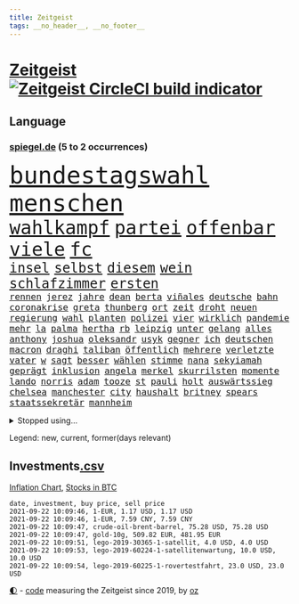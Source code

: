```yaml
---
title: Zeitgeist
tags: __no_header__, __no_footer__
---
```


# [Zeitgeist](https://oliz.io/zeitgeist/) [![Zeitgeist CircleCI build indicator](https://circleci.com/gh/ooz/zeitgeist.svg?style=shield)](https://circleci.com/gh/ooz/zeitgeist)

## Language

<h3><a href="https://www.spiegel.de" target="_blank">spiegel.de</a> (5 to 2 occurrences)</h3>
<p style="font-family:monospace">
<span style="font-size:32pt"><a href="news_links.html#bundestagswahl" class="current">bundestagswahl</a></span>
<span style="font-size:32pt"><a href="news_links.html#menschen" class="current">menschen</a></span>
<br>
<span style="font-size:25pt"><a href="news_links.html#wahlkampf" class="current">wahlkampf</a></span>
<span style="font-size:25pt"><a href="news_links.html#partei" class="current">partei</a></span>
<span style="font-size:25pt"><a href="news_links.html#offenbar" class="current">offenbar</a></span>
<span style="font-size:25pt"><a href="news_links.html#viele" class="current">viele</a></span>
<span style="font-size:25pt"><a href="news_links.html#fc" class="current">fc</a></span>
<br>
<span style="font-size:18pt"><a href="news_links.html#insel" class="current">insel</a></span>
<span style="font-size:18pt"><a href="news_links.html#selbst" class="current">selbst</a></span>
<span style="font-size:18pt"><a href="news_links.html#diesem" class="current">diesem</a></span>
<span style="font-size:18pt"><a href="news_links.html#wein" class="current">wein</a></span>
<span style="font-size:18pt"><a href="news_links.html#schlafzimmer" class="new">schlafzimmer</a></span>
<span style="font-size:18pt"><a href="news_links.html#ersten" class="current">ersten</a></span>
<br>
<span style="font-size:12pt"><a href="news_links.html#rennen" class="current">rennen</a></span>
<span style="font-size:12pt"><a href="news_links.html#jerez" class="new">jerez</a></span>
<span style="font-size:12pt"><a href="news_links.html#jahre" class="current">jahre</a></span>
<span style="font-size:12pt"><a href="news_links.html#dean" class="new">dean</a></span>
<span style="font-size:12pt"><a href="news_links.html#berta" class="new">berta</a></span>
<span style="font-size:12pt"><a href="news_links.html#viñales" class="new">viñales</a></span>
<span style="font-size:12pt"><a href="news_links.html#deutsche" class="current">deutsche</a></span>
<span style="font-size:12pt"><a href="news_links.html#bahn" class="current">bahn</a></span>
<span style="font-size:12pt"><a href="news_links.html#coronakrise" class="current">coronakrise</a></span>
<span style="font-size:12pt"><a href="news_links.html#greta" class="current">greta</a></span>
<span style="font-size:12pt"><a href="news_links.html#thunberg" class="current">thunberg</a></span>
<span style="font-size:12pt"><a href="news_links.html#ort" class="current">ort</a></span>
<span style="font-size:12pt"><a href="news_links.html#zeit" class="current">zeit</a></span>
<span style="font-size:12pt"><a href="news_links.html#droht" class="current">droht</a></span>
<span style="font-size:12pt"><a href="news_links.html#neuen" class="current">neuen</a></span>
<span style="font-size:12pt"><a href="news_links.html#regierung" class="current">regierung</a></span>
<span style="font-size:12pt"><a href="news_links.html#wahl" class="current">wahl</a></span>
<span style="font-size:12pt"><a href="news_links.html#planten" class="current">planten</a></span>
<span style="font-size:12pt"><a href="news_links.html#polizei" class="current">polizei</a></span>
<span style="font-size:12pt"><a href="news_links.html#vier" class="current">vier</a></span>
<span style="font-size:12pt"><a href="news_links.html#wirklich" class="current">wirklich</a></span>
<span style="font-size:12pt"><a href="news_links.html#pandemie" class="current">pandemie</a></span>
<span style="font-size:12pt"><a href="news_links.html#mehr" class="current">mehr</a></span>
<span style="font-size:12pt"><a href="news_links.html#la" class="current">la</a></span>
<span style="font-size:12pt"><a href="news_links.html#palma" class="current">palma</a></span>
<span style="font-size:12pt"><a href="news_links.html#hertha" class="current">hertha</a></span>
<span style="font-size:12pt"><a href="news_links.html#rb" class="current">rb</a></span>
<span style="font-size:12pt"><a href="news_links.html#leipzig" class="current">leipzig</a></span>
<span style="font-size:12pt"><a href="news_links.html#unter" class="current">unter</a></span>
<span style="font-size:12pt"><a href="news_links.html#gelang" class="current">gelang</a></span>
<span style="font-size:12pt"><a href="news_links.html#alles" class="current">alles</a></span>
<span style="font-size:12pt"><a href="news_links.html#anthony" class="current">anthony</a></span>
<span style="font-size:12pt"><a href="news_links.html#joshua" class="current">joshua</a></span>
<span style="font-size:12pt"><a href="news_links.html#oleksandr" class="new">oleksandr</a></span>
<span style="font-size:12pt"><a href="news_links.html#usyk" class="new">usyk</a></span>
<span style="font-size:12pt"><a href="news_links.html#gegner" class="current">gegner</a></span>
<span style="font-size:12pt"><a href="news_links.html#ich" class="current">ich</a></span>
<span style="font-size:12pt"><a href="news_links.html#deutschen" class="current">deutschen</a></span>
<span style="font-size:12pt"><a href="news_links.html#macron" class="current">macron</a></span>
<span style="font-size:12pt"><a href="news_links.html#draghi" class="current">draghi</a></span>
<span style="font-size:12pt"><a href="news_links.html#taliban" class="current">taliban</a></span>
<span style="font-size:12pt"><a href="news_links.html#öffentlich" class="current">öffentlich</a></span>
<span style="font-size:12pt"><a href="news_links.html#mehrere" class="current">mehrere</a></span>
<span style="font-size:12pt"><a href="news_links.html#verletzte" class="current">verletzte</a></span>
<span style="font-size:12pt"><a href="news_links.html#vater" class="current">vater</a></span>
<span style="font-size:12pt"><a href="news_links.html#w" class="current">w</a></span>
<span style="font-size:12pt"><a href="news_links.html#sagt" class="current">sagt</a></span>
<span style="font-size:12pt"><a href="news_links.html#besser" class="current">besser</a></span>
<span style="font-size:12pt"><a href="news_links.html#wählen" class="current">wählen</a></span>
<span style="font-size:12pt"><a href="news_links.html#stimme" class="current">stimme</a></span>
<span style="font-size:12pt"><a href="news_links.html#nana" class="new">nana</a></span>
<span style="font-size:12pt"><a href="news_links.html#sekyiamah" class="new">sekyiamah</a></span>
<span style="font-size:12pt"><a href="news_links.html#geprägt" class="current">geprägt</a></span>
<span style="font-size:12pt"><a href="news_links.html#inklusion" class="new">inklusion</a></span>
<span style="font-size:12pt"><a href="news_links.html#angela" class="current">angela</a></span>
<span style="font-size:12pt"><a href="news_links.html#merkel" class="current">merkel</a></span>
<span style="font-size:12pt"><a href="news_links.html#skurrilsten" class="new">skurrilsten</a></span>
<span style="font-size:12pt"><a href="news_links.html#momente" class="current">momente</a></span>
<span style="font-size:12pt"><a href="news_links.html#lando" class="current">lando</a></span>
<span style="font-size:12pt"><a href="news_links.html#norris" class="current">norris</a></span>
<span style="font-size:12pt"><a href="news_links.html#adam" class="new">adam</a></span>
<span style="font-size:12pt"><a href="news_links.html#tooze" class="new">tooze</a></span>
<span style="font-size:12pt"><a href="news_links.html#st" class="current">st</a></span>
<span style="font-size:12pt"><a href="news_links.html#pauli" class="current">pauli</a></span>
<span style="font-size:12pt"><a href="news_links.html#holt" class="current">holt</a></span>
<span style="font-size:12pt"><a href="news_links.html#auswärtssieg" class="new">auswärtssieg</a></span>
<span style="font-size:12pt"><a href="news_links.html#chelsea" class="current">chelsea</a></span>
<span style="font-size:12pt"><a href="news_links.html#manchester" class="current">manchester</a></span>
<span style="font-size:12pt"><a href="news_links.html#city" class="current">city</a></span>
<span style="font-size:12pt"><a href="news_links.html#haushalt" class="current">haushalt</a></span>
<span style="font-size:12pt"><a href="news_links.html#britney" class="current">britney</a></span>
<span style="font-size:12pt"><a href="news_links.html#spears" class="current">spears</a></span>
<span style="font-size:12pt"><a href="news_links.html#staatssekretär" class="current">staatssekretär</a></span>
<span style="font-size:12pt"><a href="news_links.html#mannheim" class="current">mannheim</a></span>
</p>
<details>
<summary>Stopped using...</summary>
<p class="former" style="font-size:12pt">
geboten(339) coronazahlen(338) suchte(338) vorstand(338) 5(337) altmaier(337) einwohner(337) giftanschlag(337) horst(337) lockdowns(337) schlimm(337) tipps(337) turin(337) ankündigung(336) behandlung(336) bestimmte(336) bundesland(336) bücher(336) elisabeth(336) investieren(336) jüdische(336) lukas(336) nazis(336) plus(336) stecken(336) unabhängige(336) überwachung(336) bayerns(335) bitte(335) einzelne(335) eustaaten(335) fabrik(335) froh(335) hinaus(335) ifoindex(335) inter(335) kassiert(335) ludwig(335) schweigt(335) toni(335) ungewöhnlicher(335) welchem(335) 22(334) 98(334) einzelnen(334) krankenhäusern(334) legendären(334) meldete(334) nancy(334) vergewaltigt(334) verschwinden(334) geholfen(333) geschichten(333) gutachten(333) handeln(333) jury(333) mancherorts(333) strafmaßnahmen(333) strand(333) zeitweise(333) 2500(332) arbeitete(332) billionen(332) erkennt(332) erneuter(332) gehackt(332) großeinsatz(332) künstlerin(332) muster(332) portugal(332) rettungsschiff(332) reul(332) sänger(332) unbekannten(332) angeblichen(331) aufnahmen(331) falls(331) gastgeber(331) haustiere(331) komisch(331) mangelt(331) minderheit(331) organisationen(331) passanten(331) rekordmeister(331) unmut(331) untersuchungsausschuss(331) 180(330) akt(330) augenzeugen(330) ber(330) beschleunigen(330) brachen(330) breit(330) größtes(330) lebte(330) sonne(330) spieltag(330) teheran(330) verfilmt(330) verschiedene(330) verstärken(330) vielerorts(330) zustimmung(330) zuversicht(330) äußern(330) abends(329) bekannte(329) bewährungsstrafe(329) deutlicher(329) eingesetzt(329) flieht(329) geschaffen(329) gesprengt(329) gewaltsam(329) karriereberaterin(329) kritische(329) lukaschenkos(329) mitarbeitern(329) niederlagen(329) spekuliert(329) ungewiss(329) verteilung(329) zucker(329) ärzten(329) 2024(328) alex(328) angespannt(328) bekämpft(328) bremer(328) desaster(328) ehren(328) eingestuft(328) entwurf(328) erziehung(328) flüchtlingscamp(328) freiburg(328) gefördert(328) grande(328) grundlage(328) kündigen(328) meinem(328) pannen(328) restaurants(328) schwieg(328) stoßen(328) umso(328) unterlag(328) 2023(327) aktuell(327) andré(327) durcheinander(327) erteilt(327) gefährlicher(327) phil(327) richtet(327) roboter(327) seltener(327) terrormiliz(327) 13jähriger(326) coronaerkrankung(326) innenministerium(326) irgendwann(326) kimmich(326) kurve(326) lagern(326) notruf(326) teslachef(326) verdiente(326) behandeln(325) forderte(325) geheimnis(325) islamistischen(325) konflikte(325) kronprinz(325) langfristig(325) miteinander(325) schwersten(325) steigender(325) stück(325) bedeutung(324) dosen(324) erfuhr(324) ertragen(324) rafael(324) tausenden(324) verzweiflung(324) via(324) amtszeit(323) behaupten(323) nadal(323) vorjahr(323) weite(323) 3(322) amtsgericht(322) automobilgeschichte(322) begeisterten(322) design(322) genehmigung(322) irren(322) juni(322) massiven(322) mauer(322) opfers(322) power(322) schlappe(322) starker(322) verschwanden(322) verspielt(322) weitergegeben(322) 55(321) alarmiert(321) besserung(321) fortgesetzt(321) gering(321) kontakte(321) mitgeteilt(321) petra(321) sportlerinnen(321) zweites(321) aufklären(320) berühmten(320) gefühlt(320) italienischen(320) moskaus(320) propaganda(320) sendung(320) werbung(320) zivilen(320) zustände(320) boom(319) erschweren(319) freundschaft(319) karin(319) offizielle(319) wolf(319) ermordeten(318) erschwert(318) milde(318) ordnung(318) pünktlich(318) roger(318) überlebende(318) arbeitsminister(317) beteiligen(317) beteiligung(317) franzose(317) hürden(317) spanische(317) thiem(317) zurückgewiesen(317) bundesgesundheitsminister(316) game(316) getragen(316) porsche(316) weckt(316) 82(315) aufhalten(315) belegen(315) einreise(315) mehrerer(315) schlimmste(315) schwerem(315) deutliches(314) erfunden(314) fliegt(314) führenden(314) schonen(314) zeugin(314) eigenem(313) gefälschte(313) heftiger(313) organisiert(313) todesopfer(313) federer(312) geschieht(312) menschenrechtsverletzungen(312) philosoph(312) signalisiert(312) stiegen(312) titelverteidiger(312) verzweifelten(312) wiederholen(312) erfinder(311) heftigen(311) mutationen(311) verschiedenen(311) eingreifen(309) glaubwürdigkeit(309) motor(309) möchten(309) abouchaker(308) arafat(308) regierungserklärung(308) sperrte(308) text(308) versagen(308) bedingt(307) tvserie(307) falscher(306) infektionsgeschehen(306) konferenz(306) me(306) premierministers(306) einschalten(305) nebenbei(305) mülheim(304) schalker(304) auffällig(303) begangen(303) erkranken(303) anlegen(302) einig(302) empfehlung(302) nirgendwo(302) plötzlichen(302) boni(301) fußballem(301) schade(301) überfahren(301) america(300) jeff(300) kylian(300) vermieter(300) natürlich(299) provoziert(299) schützt(299) stress(299) ministerien(298) benötigen(297) explodierte(295) schätzen(295) pilot(294) rutschte(294) ksk(293) flüchtete(292) hinterlässt(292) verlegen(292) flächen(291) unmittelbar(291) bedienen(289) coronaeinschränkungen(289) erfolgreichen(289) gefecht(289) mutation(289) trauma(289) coronaimpfstoffs(288) schmerz(287) entbrannt(286) kanal(286) pentagon(285) bezos(284) gates(284) höhepunkt(284) lehrkräfte(283) wirtschaftsleistung(282) gebieten(281) totschlags(280) beherrschen(279) bundesverfassungsgerichts(279) divers(279) vergleichsweise(279) coronaimpfzentrum(278) jason(278) rechtskräftig(277) riesigen(277) bestechung(274) unicef(274) vakzinen(274) beach(273) entführt(273) öffentlichrechtlichen(273) betrunkener(272) drohne(272) krach(272) rolf(272) vermisster(271) gelangen(268) cdu/csu(267) schusswechsel(266) 13jährige(264) abgabe(264) popsängerin(264) protestierende(263) impfzentren(261) flüchteten(260) 32jährigen(259) bundesligasaison(259) beharrt(258) beschafft(257) erben(257) prominenter(256) ausweg(255) geheimdienst(255) souveränität(254) merklich(252) arzneimittelbehörde(251) laufende(250) spitzengespräch(249) dankt(248) dürre(247) usamerikanischen(245) coronamutation(243) einsatzkräften(242) ereignet(242) gefährdete(242) aussetzen(241) texte(241) uskapitol(241) 68(239) marie(239) spritze(237) befanden(236) heimatland(235) singt(234) übers(234) technische(232) absetzen(231) stationiert(231) genießen(230) nachrichtenagentur(230) zustimmen(230) verstoß(229) stürmten(228) eigentliche(224) coronamasken(222) eishockeywm(222) gegeneinander(222) singen(218) schwimmer(216) 750(215) nationalpark(213) verheißt(213) verleumdung(210) ewigen(209) staatsschutz(207) kremlchef(206) camper(203) faust(203) sonderlich(203) student(203) sylt(203) winzer(200) radio(199) beunruhigt(196) belästigt(195) g(195) finanzamt(194) meistertitel(194) teuersten(194) bahnverkehr(193) beherrscht(193) plagen(193) seen(193) fassungslos(192) ausländischer(190) kryptowährungen(190) recherchiert(190) repressionen(190) herren(188) lösten(187) helikopter(186) medaille(186) staatsfernsehen(185) dom(184) geschäftsmodell(184) objekte(184) stamm(183) egoismus(181) ministern(181) beschwert(180) promille(180) zeugenstand(180) nachrichtendienste(179) startelf(179) usgeheimdienste(179) bürgerrechtler(178) nachsehen(178) sonnigen(178) portugals(177) emilia(175) obhut(175) gewicht(174) dieter(173) fähigkeit(173) nationaler(173) athen(172) email(172) länderspielen(171) schwerin(171) alben(170) bundeswehrsoldat(169) teilnehmenden(169) durchschnitt(167) testament(166) campus(164) verbleib(164) geheiratet(163) abgeschnitten(162) bildzeitung(161) entschlossen(161) kleinflugzeug(161) aussprache(160) charité(160) fahrlässiger(159) koalitionsoptionen(159) coronainzidenz(158) steuerzahler(158) gerd(157) ostküste(157) angebote(155) gesetzlich(155) 22jähriger(154) widow(154) kartellamt(153) konsumiert(153) rumänien(152) sterblichen(152) gastgewerbe(151) modellprojekt(150) raymond(150) draht(149) gelitten(149) enthalten(148) selbstmordattentäter(148) niels(146) forciert(145) belegschaft(144) erfülle(144) entmachtete(143) überführt(143) werte(142) verlag(141) thrones(140) lebensgefährliche(139) dmx(137) natogeneralsekretär(136) tempolimit(136) mbappé(134) pyrotechnik(134) entschlüsseln(133) ladesäulen(132) bildtv(131) fernsehsender(131) testspiel(130) vereine(129) bundeswehrhelfer(128) fußballstar(128) großfeuer(128) scarlett(128) wohnungsmarkt(128) android(127) streikt(127) trost(126) verwirren(126) schossen(124) vita(124) erobern(123) bio(122) forschungsinstituts(121) auszeichnung(119) dynamo(119) vertraut(119) oslo(118) lobbyisten(117) vegane(117) close(116) gesprächsbereitschaft(116) bestritt(115) feierlichkeiten(115) galeria(114) karstadt(114) kaufhof(114) folgten(113) momentan(113) nachbesserungen(113) spritzte(113) besonderes(112) reicher(112) trier(112) verkündete(112) blue(111) origin(111) p(111) wachsenden(111) euausland(110) jugendärzte(110) lebenslauf(110) übten(110) 1953(109) birgt(109) genossen(109) rekonstruktion(109) nepal(108) grünenkandidatin(107) johansson(107) schwerfällt(107) selbstbewusstsein(107) 32jähriger(106) badeunfall(106) life(106) litten(105) rechtsterroristin(105) seeweg(105) 83(103) hackerangriffs(103) manta(103) riegel(103) festnehmen(101) papa(101) beleidigten(100) mangelwirtschaft(100) versperrt(100) gottesdienst(99) nationalsozialisten(99) steuerflucht(99) unglaublich(99) vorurteilen(99) erpresst(98) polizeikontrolle(98) tennisstar(98) stellenweise(97) 22jährigen(96) etappensieg(96) gegend(96) bundesligaspiel(95) impfangebot(95) japaner(95) verräter(95) akzeptieren(94) kohlekraftwerke(94) ständigen(94) flugzeugträger(93) mallorcas(93) ceuta(91) exklave(91) sohns(91) zurückschicken(91) mafiosos(90) bachelet(89) entsprechendes(89) fallschirm(89) schwieriges(89) sportgericht(89) videoaufnahmen(89) anhaltende(88) begnügen(88) kontingente(88) niedergestochen(88) visum(88) abschneiden(87) bombendrohung(87) eingenommen(87) ernsten(87) geschult(87) individuelle(87) rick(87) welterfolg(87) 60jähriger(86) eingewechselt(86) formel1rennen(86) g7staaten(86) malis(86) altmeister(85) bayerncoach(85) flohen(85) lincoln(85) menschenmenge(85) generell(84) hisbollahchef(84) nashville(84) rettungsarbeiten(84) ambitionierte(83) ausgehandelt(83) bitteren(83) country(83) janeiro(83) rasenmäher(83) regnete(83) unterstellt(83) zugriff(83) french(82) pressekonferenzen(82) tragweite(82) zollbeamten(82) finde(81) linker(81) mister(81) punkband(81) veränderter(81) investors(80) schmale(80) tricks(80) britta(79) leichtverletzte(79) morden(79) regenfälle(79) angeschossen(78) atalay(78) begünstigen(78) coronaursprung(78) end(78) fluggesellschaften(78) pinar(78) amazonasregenwald(77) raschen(77) todesurteil(77) träumt(77) überbrückungshilfe(77) carlo(76) drehbücher(76) siebeneinhalb(76) ansteckender(75) höhn(75) luftschläge(75) malaysischen(75) mester(75) sixt(75) unterlaufen(75) unwettern(75) zugänge(75) raste(74) zugausfälle(74) ähnliches(74) homophober(73) kleidung(73) niedergelegt(73) aufatmen(72) atommüll(71) aufzunehmen(71) dienste(71) dominant(71) eintrittsalter(71) hague(71) pfiffe(71) stabilität(71) töchter(71) bauern(70) furchtbar(70) schalten(70) wasserknappheit(70) clarke(69) coronaausbrüchen(69) erstattungen(69) psychologische(69) rechtsstaatlichkeit(69) rotten(69) veröffentlichung(69) wembleystadion(69) mind(68) verbiete(68) füllen(67) johnny(67) militärflugzeug(67) morgens(67) theory(67) topverdiener(67) ungerechte(67) aufgeflogen(66) aufmerksam(66) schob(66) traditionsverein(66) abgehängt(64) begnadigt(64) eingriff(64) loszuwerden(64) o(64) schlingern(64) vertretungen(64) abzuziehen(63) antrat(63) gefundenen(63) lernfähig(63) diktatoren(62) expertengremium(62) uss(62) bundeswehreinsatz(61) onlineriesen(61) querschläger(61) schande(61) vereinbarte(61) zuließen(61) 2005(59) abwehrchef(59) depp(59) entstehung(59) gesprächsangebot(59) bestürzt(58) freigesprochen(58) kolumnistin(58) verhör(58) 70jährigen(57) ausfliegen(57) miesen(57) podolski(57) schwulen(57) white(57) ausgerückt(56) feiernde(56) ludwigsburg(56) miloš(56) unterrichten(56) zeman(56) entwicklungsminister(55) erinnerte(55) furcht(55) konvoi(55) nerdige(55) unerwähnt(55) 25jähriger(54) eröffnen(54) frist(54) verunsichert(54) 1993(53) brandballons(53) coop(53) hüfte(53) interstate(53) miliz(53) tanklaster(53) anschaffung(52) bahnfahrer(52) hilfsorganisation(52) sicherer(52) spears'(52) 36jährige(51) brillante(51) dschihad(51) niederschlag(51) racheakten(51) schwelle(51) startbahn(51) evakuierungen(50) fallschirmspringer(50) rar(50) sturmgewehr(50) beatles(49) bülow(49) gleichgeschlechtliche(49) heftiges(49) schwager(49) selbstkritisch(49) wehen(49) aktienpakets(48) halterin(48) hitzetote(48) wanderer(48) außergewöhnliche(47) bundesstraße(47) disney(47) heißluftballon(47) erahnen(46) erklärt's(46) grausam(46) luftreinigern(46) traute(46) vollständige(46) überflutungen(46) geldstrafen(45) löschflugzeuge(45) baden(44) beinen(44) bestritten(44) dauereinsatz(44) gedroht(44) milliardenkosten(44) wmkampf(44) beirat(43) geübt(43) kreativ(43) salz(43) vergewaltigungen(43) vries(43) bergungsarbeiten(42) löbel(42) marcus(42) nikolas(42) schilderte(42) tipp(42) army(41) booten(41) zerwürfnis(41) berufsgruppen(40) externen(40) machthabern(40) traditionellen(40) vertragsverlängerung(40) überfährt(40) grotian(39) kommando(39) verfehlte(39) abgetaucht(38) besserwisserei(38) bewerfen(38) boykottiert(38) comedy(38) coronaimpfpflicht(38) derartige(38) flutkatastophe(38) krisenstab(38) pistols(38) skrupellos(38) tu(38) vergebens(38) 1206(37) 67(37) abschiebungen(37) alleingang(37) anderson(37) bitter(37) cdubundestagsabgeordneten(37) rette(37) rettungshubschrauber(37) usunternehmen(37) amazongründer(36) frech(36) fußballtransferticker(36) havannasyndrom(36) jüngster(36) radikalislamisten(36) rasch(36) thiel(36) usdiplomaten(36) überschwemmt(36) cell(35) familienmitglied(35) karrierecoach(35) landsleute(35) lästert(35) vizepräsidentin(35) bloggerin(34) duschen(34) feuerwehreinsätzen(34) ortschaften(34) unterzugehen(34) zehnte(34) bemerkenswerter(33) broadcast(33) fotografie(33) görlitz(33) hilfeleistung(33) mitgerissen(33) rtlmoderatorin(33) supermärkte(33) tvspot(33) zehntausenden(33) überflutung(33) algerier(32) eröffnungsfeier(32) terrorgruppen(32) archäologen(31) aufräumarbeiten(31) flutwelle(31) halbleitern(31) halfen(31) kurse(31) unterscheiden(31) vorgezogenen(31) bloom(30) fabio(30) friedhof(30) gemeint(30) jakobsen(30) kräftiges(30) sechsmal(30) usedom(30) 20000(29) abgeschafft(29) harmlose(29) landeten(29) lebensrealität(29) nachträglich(29) staudamm(29) unbürokratisch(29) unterdrückung(29) verpassten(29) verschobenen(29) warnsystem(29) 700(28) anstatt(28) bahnkunden(28) durchbrüche(28) dämpfen(28) garage(28) jahrhundertflut(28) prioritäten(28) schlange(28) angreifern(27) autovermieter(27) azzedine(27) grütters(27) katie(27) kulturstaatsministerin(27) lagab(27) präsidentenpalast(27) sektor(27) triumphs(27) ausmaße(26) festgelegt(26) olympiastadion(26) rücksichtslos(26) tiefsten(25) ukrainische(25) warenhauskonzern(25) übereinstimmend(25) angelo(24) immobilienmarkt(24) schmackhaft(24) ernannt(23) heinz(23) tiergarten(23) bahnübergang(22) beschützt(22) busunfall(22) bürgerlichen(22) erntehelfer(22) schwebt(22) seth(22) trocknen(22) verbannt(22) berechnet(21) landebahn(21) monika(21) netzwerke(21) polizeischutz(21) elfenbeinküste(20) epidemische(20) existenzsorgen(20) bahnvorstand(19) fahrlässigen(19) geschätzt(19) silbermedaille(19) spdwahlkampf(19) typischen(19) usbotschaft(19) abzustoßen(18) pfefferspray(18) populär(18) starttermin(18) stromausfälle(18) 90/die(17) ali(17) bryan(17) verkehrsministerium(17) euböa(16) gegensteuern(16) intensive(15) rollende(15) —(15) ansehen(14) drogeneinfluss(14) hochrisikogebiet(14) händlern(14) stur(14) taugen(14) vermittelt(14) ankommen(13) funktionen(13) gedränge(13) ingrid(13) insolvenzantragspflicht(13) inzidenzwert(13) kims(13) nachbarstaaten(13) schiffsstau(13) stehlen(13) antje(12) anzieht(12) autobombe(12) ei(12) hochrangiges(12) rundfunks(12) schicksale(12) topklub(12) bahnmanagements(11) diejenigen(11) druckmittel(11) erhöhter(11) exemplar(11) geleistet(11) kargen(11) plante(11)
</p>
</details>
<p>Legend: <span class="new">new</span>, <span class="current">current</span>, <span class="former">former(days relevant)</span></p>

## Investments[.csv](investments.csv)

[Inflation Chart](https://inflationchart.com),
[Stocks in BTC](https://stonksinbtc.xyz/)

```
date, investment, buy price, sell price
2021-09-22 10:09:46, 1-EUR, 1.17 USD, 1.17 USD
2021-09-22 10:09:46, 1-EUR, 7.59 CNY, 7.59 CNY
2021-09-22 10:09:47, crude-oil-brent-barrel, 75.28 USD, 75.28 USD
2021-09-22 10:09:47, gold-10g, 509.82 EUR, 481.95 EUR
2021-09-22 10:09:51, lego-2019-30365-1-satellit, 4.0 USD, 4.0 USD
2021-09-22 10:09:53, lego-2019-60224-1-satellitenwartung, 10.0 USD, 10.0 USD
2021-09-22 10:09:54, lego-2019-60225-1-rovertestfahrt, 23.0 USD, 23.0 USD
```

<footer>
<a href="javascript:toggleTheme()" class="nav">🌓</a>
- <a href="https://github.com/ooz/zeitgeist">code</a> measuring the Zeitgeist since 2019, by <a href="https://oliz.io">oz</a>
</footer>

